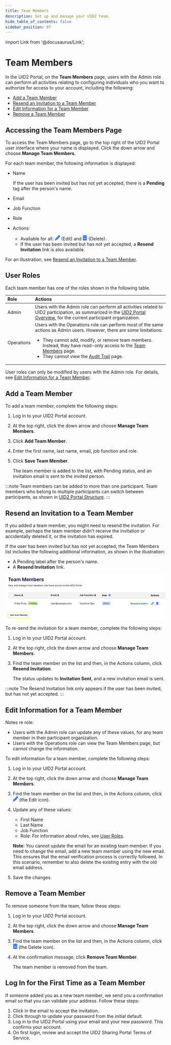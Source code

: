 ```yaml
---
title: Team Members
description: Set up and manage your UID2 team.
hide_table_of_contents: false
sidebar_position: 07
---
```


import Link from '@docusaurus/Link';

# Team Members

In the UID2 Portal, on the **Team Members** page, users with the Admin role can perform all activities relating to configuring individuals who you want to authorize for access to your account, including the following:

- [Add a Team Member](#add-a-team-member)
- [Resend an Invitation to a Team Member](#resend-an-invitation-to-a-team-member) 
- [Edit Information for a Team Member](#edit-information-for-a-team-member) 
- [Remove a Team Member](#remove-a-team-member)

## Accessing the Team Members Page

To access the Team Members page, go to the top right of the UID2 Portal user interface where your name is displayed. Click the down arrow and choose **Manage Team Members**.

For each team member, the following information is displayed:
- Name

  If the user has been invited but has not yet accepted, there is a **Pending** tag after the person's name.
- Email
- Job Function
- Role
- Actions: 
  - Available for all: ![the Edit icon](images/icon-pencil-solid.png) (Edit) and ![the Delete icon](images/icon-trash-can-solid.png) (Delete).
  - If the user has been invited but has not yet accepted, a **Resend Invitation** link is also available.

For an illustration, see [Resend an Invitation to a Team Member](#resend-an-invitation-to-a-team-member).

## User Roles

Each team member has one of the roles shown in the following table.

| Role | Actions |
| :--- | :--- |
| Admin | Users with the Admin role can perform all activities related to UID2 participation, as summarized in the [UID2 Portal Overview](portal-overview.md), for the current participant organization. |
| Operations | Users with the Operations role can perform most of the same actions as Admin users. However, there are some limitations:<ul><li>They cannot add, modify, or remove team members. Instead, they have read-only access to the [Team Members](team-members.md) page.</li><li>They cannot view the [Audit Trail](audit-trail.md) page.</li></ul> |

User roles can only be modified by users with the Admin role. For details, see [Edit Information for a Team Member](#edit-information-for-a-team-member). 

## Add a Team Member

To add a team member, complete the following steps:

1. Log in to your UID2 Portal account.
1. At the top right, click the down arrow and choose **Manage Team Members**.
1. Click **Add Team Member**.
1. Enter the first name, last name, email, job function and role.
1. Click **Save Team Member**.

   The team member is added to the list, with Pending status, and an invitation email is sent to the invited person.

:::note
Team members can be added to more than one participant. Team members who belong to multiple participants can switch between participants, as shown in [UID2 Portal Structure](portal-overview.md#uid2-portal-structure).
:::

## Resend an Invitation to a Team Member

If you added a team member, you might need to resend the invitation. For example, perhaps the team member didn't receive the invitation or accidentally deleted it, or the invitation has expired.

If the user has been invited but has not yet accepted, the Team Members list includes the following additional information, as shown in the illustration:

- A Pending label after the person's name.
- A **Resend Invitation** link.

![UID2 Portal, Team Members page, pending user](images/portal-team-members-resend-invitation.png)

To re-send the invitation for a team member, complete the following steps:

1. Log in to your UID2 Portal account.
1. At the top right, click the down arrow and choose **Manage Team Members**.
1. Find the team member on the list and then, in the Actions column, click **Resend Invitation**.

   The status updates to **Invitation Sent**, and a new invitation email is sent.

:::note
The Resend Invitation link only appears if the user has been invited, but has not yet accepted.
:::

## Edit Information for a Team Member

Notes re role:
- Users with the Admin role can update any of these values, for any team member in their participant organization.
- Users with the Operations role can view the Team Members page, but cannot change the information.

To edit information for a team member, complete the following steps:

1. Log in to your UID2 Portal account.
1. At the top right, click the down arrow and choose **Manage Team Members**.
1. Find the team member on the list and then, in the Actions column, click ![the Edit icon](images/icon-pencil-solid.png) (the Edit icon).
1. Update any of these values:
   - First Name
   - Last Name
   - Job Function
   - Role: For information about roles, see [User Roles](#user-roles).
   
   **Note**: You cannot update the email for an existing team member. If you need to change the email, add a new team member using the new email. This ensures that the email verification process is correctly followed. In this scenario, remember to also delete the existing entry with the old email address.
1. Save the changes.

## Remove a Team Member

To remove someone from the team, follow these steps:

1. Log in to your UID2 Portal account.
1. At the top right, click the down arrow and choose **Manage Team Members**.
1. Find the team member on the list and then, in the Actions column, click ![the Delete icon](images/icon-trash-can-solid.png) (the Delete icon).
1. At the confirmation message, click **Remove Team Member**.

   The team member is removed from the team.

## Log In for the First Time as a Team Member

If someone added you as a new team member, we send you a confirmation email so that you can validate your address. Follow these steps:

1. Click in the email to accept the invitation.
1. Click through to update your password from the initial default.
1. Log in to the UID2 Portal using your email and your new password. This confirms your account.
1. On first login, review and accept the UID2 Sharing Portal Terms of Service.
